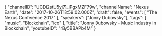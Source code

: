 {
    "channelID": "UCDi2stU5yj71_iPgxMZF79w",
    "channelName": "Nexus Earth",
    "date": "2017-10-26T18:59:02.000Z",
    "draft": false,
    "events": [
        "The Nexus Conference 2017"
    ],
    "speakers": ["Jonny Dubowsky"],
    "tags": [
        "music",
        "Blockchain",
        "ico"
    ],
    "title": "Jonny Dubowsky - Music Industry in Blockchain",
    "youtubeID": "rBy5BBAPb4M"
}
